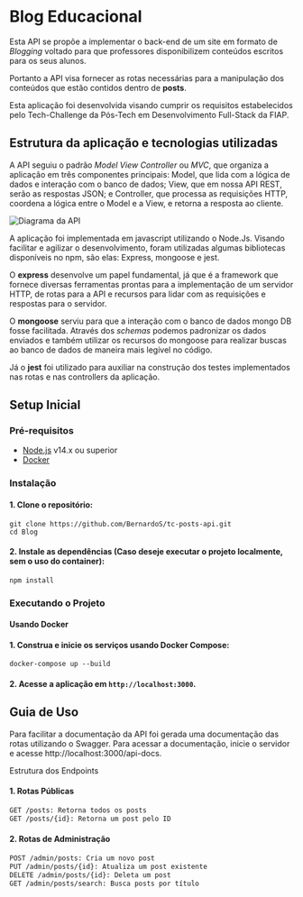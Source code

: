 
# Blog Educacional

Esta API se propõe a implementar o back-end de um site em formato de *Blogging* voltado para que professores disponibilizem conteúdos escritos para os seus alunos. 

Portanto a API visa fornecer as rotas necessárias para a manipulação dos conteúdos que estão contidos dentro de **posts**.

Esta aplicação foi desenvolvida visando cumprir os requisitos estabelecidos pelo Tech-Challenge da Pós-Tech em Desenvolvimento Full-Stack da FIAP.


## Estrutura da aplicação e tecnologias utilizadas

A API seguiu o padrão *Model View Controller* ou *MVC*, que organiza a aplicação em três componentes principais: Model, que lida com a lógica de dados e interação com o banco de dados; View, que em nossa API REST, serão as respostas JSON; e Controller, que processa as requisições HTTP, coordena a lógica entre o Model e a View, e retorna a resposta ao cliente. 

![Diagrama da API](./assets/API.png)

A aplicação foi implementada em javascript utilizando o Node.Js. Visando facilitar e agilizar o desenvolvimento, foram utilizadas algumas bibliotecas disponíveis no npm, são elas: Express, mongoose e jest.

O **express** desenvolve um papel fundamental, já que é a framework que fornece diversas ferramentas prontas para a implementação de um servidor HTTP, de rotas para a API e recursos para lidar com as requisições e respostas para o servidor.

O **mongoose** serviu para que a interação com o banco de dados mongo DB fosse facilitada. Através dos *schemas* podemos padronizar os dados enviados e também utilizar os recursos do mongoose para realizar buscas ao banco de dados de maneira mais legível no código.

Já o **jest** foi utilizado para auxiliar na construção dos testes implementados nas rotas e nas controllers da aplicação.





## Setup Inicial


### Pré-requisitos

- [Node.js](https://nodejs.org/) v14.x ou superior
- [Docker](https://www.docker.com/get-started)

### Instalação

#### 1. Clone o repositório:

    git clone https://github.com/BernardoS/tc-posts-api.git
    cd Blog

#### 2. Instale as dependências (Caso deseje executar o projeto localmente, sem o uso do container):

    npm install

### Executando o Projeto

#### Usando Docker

#### 1. Construa e inicie os serviços usando Docker Compose:
    
    docker-compose up --build
    
#### 2. Acesse a aplicação em `http://localhost:3000`.



## Guia de Uso

Para facilitar a documentação da API foi gerada uma documentação das rotas utilizando o Swagger. Para acessar a documentação, inicie o servidor e acesse http://localhost:3000/api-docs.



Estrutura dos Endpoints

#### 1. Rotas Públicas
```sh
GET /posts: Retorna todos os posts
GET /posts/{id}: Retorna um post pelo ID
```

#### 2. Rotas de Administração
```sh
POST /admin/posts: Cria um novo post
PUT /admin/posts/{id}: Atualiza um post existente
DELETE /admin/posts/{id}: Deleta um post
GET /admin/posts/search: Busca posts por título
```
